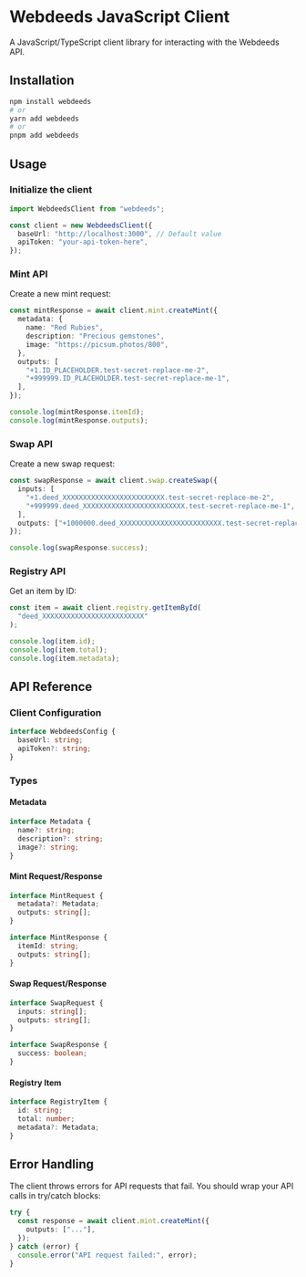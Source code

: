 # Webdeeds JavaScript Client

A JavaScript/TypeScript client library for interacting with the Webdeeds API.

## Installation

```bash
npm install webdeeds
# or
yarn add webdeeds
# or
pnpm add webdeeds
```

## Usage

### Initialize the client

```typescript
import WebdeedsClient from "webdeeds";

const client = new WebdeedsClient({
  baseUrl: "http://localhost:3000", // Default value
  apiToken: "your-api-token-here",
});
```

### Mint API

Create a new mint request:

```typescript
const mintResponse = await client.mint.createMint({
  metadata: {
    name: "Red Rubies",
    description: "Precious gemstones",
    image: "https://picsum.photos/800",
  },
  outputs: [
    "+1.ID_PLACEHOLDER.test-secret-replace-me-2",
    "+999999.ID_PLACEHOLDER.test-secret-replace-me-1",
  ],
});

console.log(mintResponse.itemId);
console.log(mintResponse.outputs);
```

### Swap API

Create a new swap request:

```typescript
const swapResponse = await client.swap.createSwap({
  inputs: [
    "+1.deed_XXXXXXXXXXXXXXXXXXXXXXXXX.test-secret-replace-me-2",
    "+999999.deed_XXXXXXXXXXXXXXXXXXXXXXXXX.test-secret-replace-me-1",
  ],
  outputs: ["+1000000.deed_XXXXXXXXXXXXXXXXXXXXXXXXX.test-secret-replace-me-3"],
});

console.log(swapResponse.success);
```

### Registry API

Get an item by ID:

```typescript
const item = await client.registry.getItemById(
  "deed_XXXXXXXXXXXXXXXXXXXXXXXXX"
);

console.log(item.id);
console.log(item.total);
console.log(item.metadata);
```

## API Reference

### Client Configuration

```typescript
interface WebdeedsConfig {
  baseUrl: string;
  apiToken?: string;
}
```

### Types

#### Metadata

```typescript
interface Metadata {
  name?: string;
  description?: string;
  image?: string;
}
```

#### Mint Request/Response

```typescript
interface MintRequest {
  metadata?: Metadata;
  outputs: string[];
}

interface MintResponse {
  itemId: string;
  outputs: string[];
}
```

#### Swap Request/Response

```typescript
interface SwapRequest {
  inputs: string[];
  outputs: string[];
}

interface SwapResponse {
  success: boolean;
}
```

#### Registry Item

```typescript
interface RegistryItem {
  id: string;
  total: number;
  metadata?: Metadata;
}
```

## Error Handling

The client throws errors for API requests that fail. You should wrap your API calls in try/catch blocks:

```typescript
try {
  const response = await client.mint.createMint({
    outputs: ["..."],
  });
} catch (error) {
  console.error("API request failed:", error);
}
```
